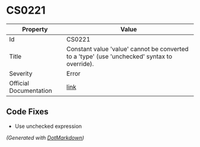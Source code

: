 # CS0221

| Property               | Value                                                                                           |
| ---------------------- | ----------------------------------------------------------------------------------------------- |
| Id                     | CS0221                                                                                          |
| Title                  | Constant value 'value' cannot be converted to a 'type' \(use 'unchecked' syntax to override\)\. |
| Severity               | Error                                                                                           |
| Official Documentation | [link](http://docs.microsoft.com/en-us/dotnet/csharp/misc/cs0221)                               |

## Code Fixes

* Use unchecked expression

*\(Generated with [DotMarkdown](http://github.com/JosefPihrt/DotMarkdown)\)*